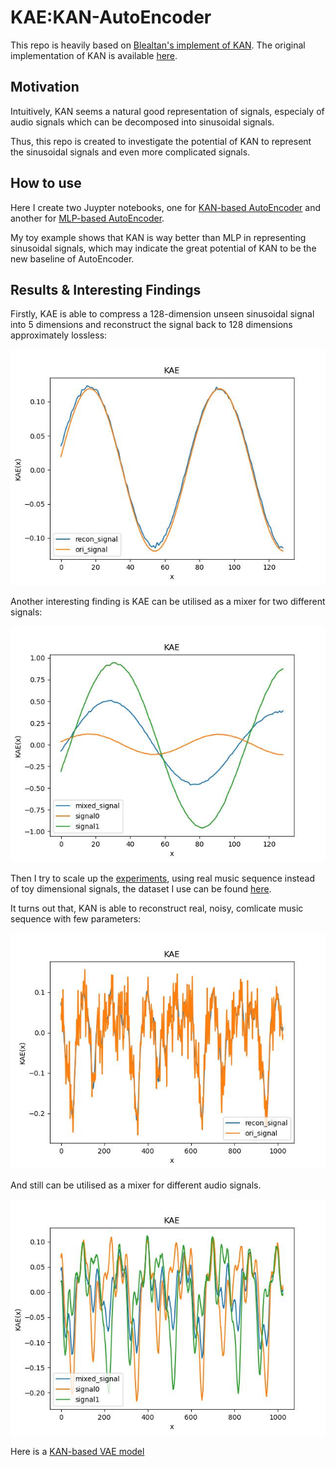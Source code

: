 # KAE:KAN-AutoEncoder
This repo is heavily based on [Blealtan's implement of KAN](https://github.com/Blealtan/efficient-kan). The original implementation of KAN is available [here](https://github.com/KindXiaoming/pykan).

## Motivation
Intuitively, KAN seems a natural good representation of signals, especialy of audio signals which can be decomposed into sinusoidal signals.

Thus, this repo is created to investigate the potential of KAN to represent the sinusoidal signals and even more complicated signals.

## How to use
Here I create two Juypter notebooks, one for [KAN-based AutoEncoder](https://github.com/SekiroRong/KAN-AutoEncoder/blob/main/KAE.ipynb) and another for [MLP-based AutoEncoder](https://github.com/SekiroRong/KAN-AutoEncoder/blob/main/MAE.ipynb).

My toy example shows that KAN is way better than MLP in representing sinusoidal signals, which may indicate the great potential of KAN to be the new baseline of AutoEncoder.

## Results & Interesting Findings
Firstly, KAE is able to compress a 128-dimension unseen sinusoidal signal into 5 dimensions and reconstruct the signal back to 128 dimensions approximately lossless:

![recon_signal.jpg](assets/recon_signal.jpg)

Another interesting finding is KAE can be utilised as a mixer for two different signals:

![mix_signal.jpg](assets/mix_signal.jpg)

Then I try to scale up the [experiments](https://github.com/SekiroRong/KAN-AutoEncoder/blob/main/Music_Genres.ipynb), using real music sequence instead of toy dimensional signals, the dataset I use can be found [here](https://www.kaggle.com/datasets/andradaolteanu/gtzan-dataset-music-genre-classification/data).

It turns out that, KAN is able to reconstruct real, noisy, comlicate music sequence with few parameters:

![recon_music.jpg](assets/recon_music.jpg)

And still can be utilised as a mixer for different audio signals.

![mix_music.jpg](assets/mix_music.jpg)

Here is a [KAN-based VAE model](https://github.com/SekiroRong/KAN-AutoEncoder/blob/main/KVAE.ipynb)
